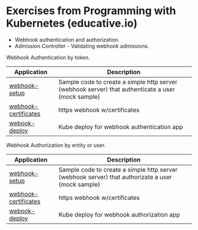 # Exercises from Programming with Kubernetes (educative.io)

- Webhook authentication and authorization.
- Admission Controller - Validating webhook admissions.


Webhook Authentication by token.

| Application | Description |
|-------------|-------------|
| [webhook-setup](lab-01-webhook-auhtN/) | Sample code to create a simple http server (webhook server) that authenticate a user (mock sample)  |
| [webhook-certificates](lab-02-webhook-authN-cert) | https webhook w/certificates  |
| [webook-deploy](lab-03-webhook-authN-deploy/) | Kube deploy for webhook authentication app |


Webhook Authorization by entity or user.

| Application | Description |
|-------------|-------------|
| [webhook-setup](lab-04-webhook-authZ/) | Sample code to create a simple http server (webhook server) that authorizate a user (mock sample)  |
| [webhook-certificates](lab-05-webhook-authZ-cert) | https webhook w/certificates  |
| [webook-deploy](lab-06-webhook-authZ-deploy/) | Kube deploy for webhook authorization app |

